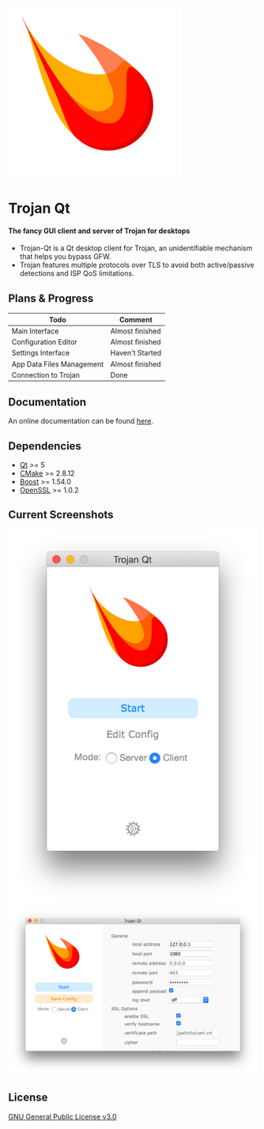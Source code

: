 ![TrojanQt](./screenshot/logo-350.png)
# Trojan Qt
#### The fancy GUI client and server of Trojan for desktops
* Trojan-Qt is a Qt desktop client for Trojan, an unidentifiable mechanism that helps you bypass GFW.
* Trojan features multiple protocols over TLS to avoid both active/passive detections and ISP QoS limitations.

## Plans & Progress

Todo | Comment
------- | -------
Main Interface | Almost finished
Configuration Editor | Almost finished
Settings Interface | Haven't Started
App Data Files Management | Almost finished
Connection to Trojan | Done

## Documentation
An online documentation can be found [here](https://trojan-gfw.github.io/trojan/).

## Dependencies
- [Qt](https://qt.io/) >= 5
- [CMake](https://cmake.org/) >= 2.8.12
- [Boost](http://www.boost.org/) >= 1.54.0
- [OpenSSL](https://www.openssl.org/) >= 1.0.2

## Current Screenshots
![1](./screenshot/Mar0.png)
![1](./screenshot/Mar1.png)

## License
[GNU General Public License v3.0](LICENSE)



